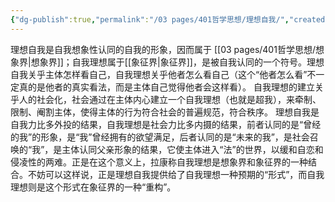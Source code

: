 ```yaml
---
{"dg-publish":true,"permalink":"/03 pages/401哲学思想/理想自我/","created":"2024-11-30T20:58:45.832+08:00","updated":"2025-03-04T13:34:55.241+08:00"}
---
```


理想自我是自我想象性认同的自我的形象，因而属于 [[03 pages/401哲学思想/想象界\|想象界]]；自我理想属于[[象征界\|象征界]]，是被自我认同的一个符号。理想自我关乎主体怎样看自己，自我理想关乎他者怎么看自己（这个“他者怎么看”不一定真的是他者的真实看法，而是主体自己觉得他者会这样看）。
自我理想的建立关乎人的社会化，社会通过在主体内心建立一个自我理想（也就是超我），来牵制、限制、阉割主体，使得主体的行为符合社会的普遍规范，符合秩序。
理想自我是自我力比多外投的结果，自我理想是社会力比多内摄的结果，前者认同的是“曾经的我”的形象，是“我”曾经拥有的欲望满足，后者认同的是“未来的我”，是社会召唤的“我”，是主体认同父亲形象的结果，它使主体进入“法”的世界，以缓和自恋和侵凌性的两难。正是在这个意义上，拉康称自我理想是想象界和象征界的一种结合。不妨可以这样说，正是理想自我提供给了自我理想一种预期的“形式”，而自我理想则是这个形式在象征界的一种“重构”。